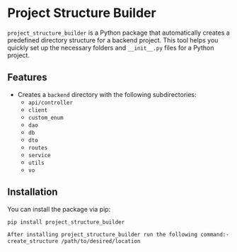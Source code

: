 # Project Structure Builder

`project_structure_builder` is a Python package that automatically creates a predefined directory structure for a backend project. This tool helps you quickly set up the necessary folders and `__init__.py` files for a Python project.

## Features

- Creates a `backend` directory with the following subdirectories:
  - `api/controller`
  - `client`
  - `custom_enum`
  - `dao`
  - `db`
  - `dto`
  - `routes`
  - `service`
  - `utils`
  - `vo`

## Installation

You can install the package via pip:

```bash
pip install project_structure_builder

After installing project_structure_builder run the following command:-
create_structure /path/to/desired/location
 
